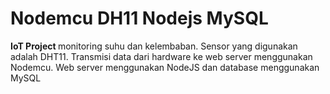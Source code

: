 # Nodemcu DH11 Nodejs MySQL
<b>IoT Project </b>  monitoring suhu dan kelembaban. Sensor yang digunakan adalah DHT11. Transmisi data dari hardware ke web server menggunakan Nodemcu. Web server menggunakan NodeJS dan database menggunakan MySQL
